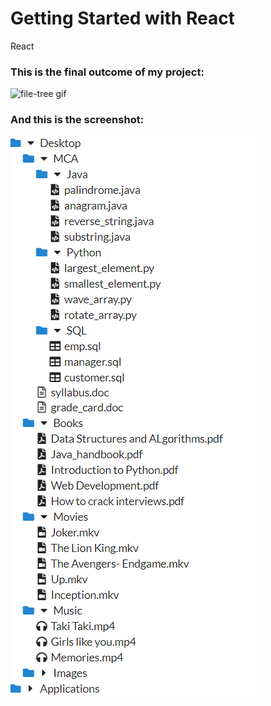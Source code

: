 # Getting Started with React

React 

### This is the final outcome of my project:


![file-tree gif](https://user-images.githubusercontent.com/76172860/116601598-4ed12180-a948-11eb-8023-747b0259893b.gif)


### And this is the screenshot:

![](Screenshots/P3.png)
